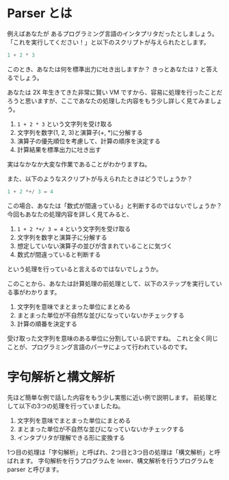 # Parser とは

例えばあなたが あるプログラミング言語のインタプリタだったとしましょう。
「これを実行してください！」と以下のスクリプトが与えられたとします。

```c
1 + 2 * 3
```

このとき、あなたは何を標準出力に吐き出しますか？
きっとあなたは `7` と答えるでしょう。

あなたは 2X 年生きてきた非常に賢い VM ですから、容易に処理を行ったことだろうと思いますが、ここであなたの処理した内容をもう少し詳しく見てみましょう。

1. `1 + 2 * 3` という文字列を受け取る
2. 文字列を数字(1, 2, 3)と演算子(+, *)に分解する
3. 演算子の優先順位を考慮して、計算の順序を決定する
4. 計算結果を標準出力に吐き出す

実はなかなか大変な作業であることがわかりますね。

また、以下のようなスクリプトが与えられたときはどうでしょうか？

```c
1 + 2 *+/ 3 = 4
```

この場合、あなたは「数式が間違っている」と判断するのではないでしょうか？
今回もあなたの処理内容を詳しく見てみると、

1. `1 + 2 *+/ 3 = 4` という文字列を受け取る
2. 文字列を数字と演算子に分解する
3. 想定していない演算子の並びが含まれていることに気づく
4. 数式が間違っていると判断する

という処理を行っていると言えるのではないでしょうか。

このことから、あなたは計算処理の前処理として、以下のステップを実行している事がわかります。

1. 文字列を意味でまとまった単位にまとめる
2. まとまった単位が不自然な並びになっていないかチェックする
3. 計算の順番を決定する


受け取った文字列を意味のある単位に分割している訳ですね。
これと全く同じことが、プログラミング言語のパーサによって行われているのです。

# 字句解析と構文解析

先ほど簡単な例で話した内容をもう少し実態に近い例で説明します。
前処理として以下の3つの処理を行っていましたね。

1. 文字列を意味でまとまった単位にまとめる
2. まとまった単位が不自然な並びになっていないかチェックする
3. インタプリタが理解できる形に変換する

1つ目の処理は「字句解析」と呼ばれ、2つ目と3つ目の処理は「構文解析」と呼ばれます。
字句解析を行うプログラムを lexer、構文解析を行うプログラムを parser と呼びます。
